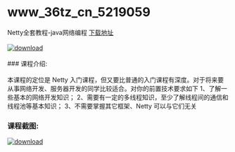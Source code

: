 # www_36tz_cn_5219059
Netty全套教程-java网络编程
[下载地址](http://www.36tz.cn/article/5219059 "下载地址")
<br/></br>[![download](http://36tz.cn/muke_img/2021_03_3.jpg "下载地址")](http://www.36tz.cn/article/5219059 "下载地址")
<br/></br>### 课程介绍:<br/></br>本课程的定位是 Netty 入门课程，但又要比普通的入门课程有深度。对于将来要从事网络开发、服务器开发的同学比较适合。对你的前置技术要求如下
1、了解一些基本的网络开发知识；
2、需要有一定的多线程知识，至少了解线程间的通信和线程池等基本知识；
3、不需要掌握其它框架、Netty 可以与它们无关

### 课程截图:
[![download](http://36tz.cn/muke_img/2021_03_2-70.png "下载地址")](http://www.36tz.cn/article/5219059 "下载地址")
